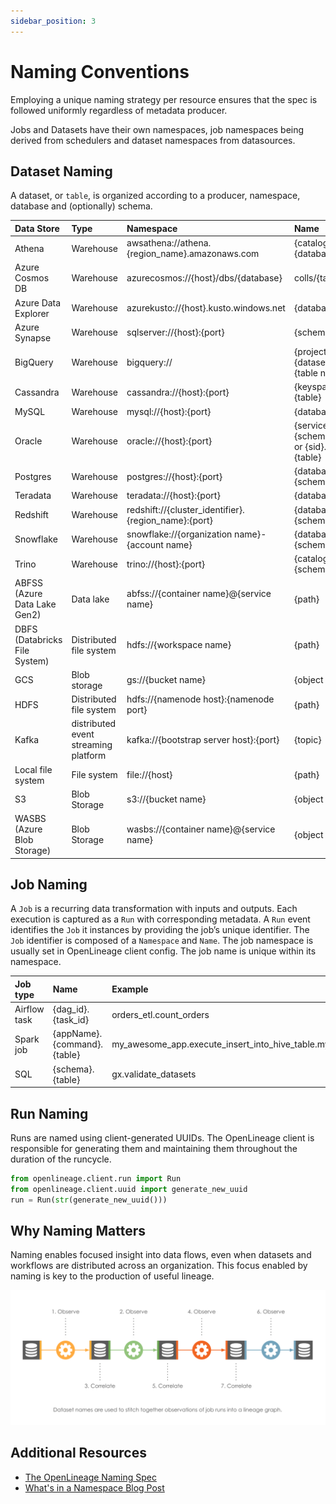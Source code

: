 ```yaml
---
sidebar_position: 3
---
```


# Naming Conventions

Employing a unique naming strategy per resource ensures that the spec is followed uniformly regardless of metadata producer.

Jobs and Datasets have their own namespaces, job namespaces being derived from schedulers and dataset namespaces from datasources.

## Dataset Naming

A dataset, or `table`, is organized according to a producer, namespace, database and (optionally) schema.

| Data Store | Type | Namespace | Name |
|:-----------|:-----------|:---------------------|:-----------------|
| Athena | Warehouse | awsathena://athena.{region_name}.amazonaws.com | {catalog}.{database}.{table} |
| Azure Cosmos DB | Warehouse | azurecosmos://{host}/dbs/{database} | colls/{table} |
| Azure Data Explorer | Warehouse | azurekusto://{host}.kusto.windows.net | {database}/{table} |
| Azure Synapse | Warehouse | sqlserver://{host}:{port} | {schema}.{table} |
| BigQuery | Warehouse | bigquery:// | {project id}.{dataset name}.{table name} |
| Cassandra | Warehouse | cassandra://{host}:{port} | {keyspace}.{table} |
| MySQL | Warehouse | mysql://{host}:{port} | {database}.{table} |
| Oracle | Warehouse | oracle://{host}:{port} | {serviceName}.{schema}.{table} or {sid}.{schema}.{table} |
| Postgres | Warehouse | postgres://{host}:{port} | {database}.{schema}.{table} |
| Teradata | Warehouse | teradata://{host}:{port} | {database}.{table} |
| Redshift | Warehouse | redshift://{cluster_identifier}.{region_name}:{port} | {database}.{schema}.{table} |
| Snowflake | Warehouse | snowflake://{organization name}-{account name} | {database}.{schema}.{table} |
| Trino | Warehouse | trino://{host}:{port} | {catalog}.{schema}.{table} |
| ABFSS (Azure Data Lake Gen2) | Data lake | abfss://{container name}@{service name} | {path} |
| DBFS (Databricks File System) | Distributed file system | hdfs://{workspace name} | {path} |
| GCS | Blob storage | gs://{bucket name} | {object key} |
| HDFS | Distributed file system | hdfs://{namenode host}:{namenode port} | {path} |
| Kafka | distributed event streaming platform | kafka://{bootstrap server host}:{port} | {topic} |
| Local file system | File system | file://{host} | {path} |
| S3 | Blob Storage | s3://{bucket name} | {object key} |
| WASBS (Azure Blob Storage) | Blob Storage | wasbs://{container name}@{service name} | {object key} |

## Job Naming

A `Job` is a recurring data transformation with inputs and outputs. Each execution is captured as a `Run` with corresponding metadata.
A `Run` event identifies the `Job` it instances by providing the job’s unique identifier.
The `Job` identifier is composed of a `Namespace` and `Name`. The job namespace is usually set in OpenLineage client config. The job name is unique within its namespace.


| Job type | Name | Example |
| :------- | :------ | :------ |
| Airflow task | {dag_id}.{task_id} | orders_etl.count_orders |
| Spark job | {appName}.{command}.{table} | my_awesome_app.execute_insert_into_hive_table.mydb_mytable |
| SQL | {schema}.{table} | gx.validate_datasets |

## Run Naming

Runs are named using client-generated UUIDs. The OpenLineage client is responsible for generating them and maintaining them throughout the duration of the runcycle.

```python
from openlineage.client.run import Run
from openlineage.client.uuid import generate_new_uuid
run = Run(str(generate_new_uuid()))
```

## Why Naming Matters

Naming enables focused insight into data flows, even when datasets and workflows are distributed across an organization. This focus enabled by naming is key to the production of useful lineage.

![image](./naming-correlations.svg)

## Additional Resources

* [The OpenLineage Naming Spec](https://github.com/OpenLineage/OpenLineage/blob/main/spec/Naming.md)
* [What's in a Namespace Blog Post](https://openlineage.io/blog/whats-in-a-namespace/)
